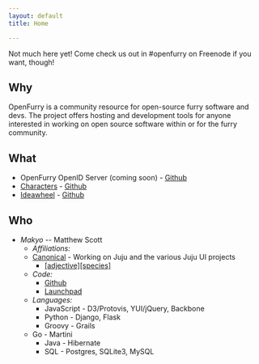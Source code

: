 ```yaml
---
layout: default
title: Home

---
```


Not much here yet!  Come check us out in #openfurry on Freenode if you want,
though!

## Why

OpenFurry is a community resource for open-source furry software and devs.  The
project offers hosting and development tools for anyone interested in working
on open source software within or for the furry community.

## What

* OpenFurry OpenID Server (coming soon) -
  [Github](https://github.com/OpenFurry/openfurry-site)
* [Characters](http://characters.openfurry.org) -
  [Github](https://github.com/OpenFurry/charref)
* [Ideawheel](http://ideas.jnsq.us) -
  [Github](https://github.com/OpenFurry/ideawheel)

## Who

* _Makyo_ -- Matthew Scott
    * _Affiliations:_ 
	* [Canonical](https://launchpad.net/~makyo) - Working on Juju and the
	  various Juju UI projects
        * [\[adjective\]\[species\]](http://adjectivespecies.com/authors/makyo) 
    * _Code:_
        * [Github](http://github.com/makyo)
        * [Launchpad](https://launchpad.net/~makyo)
    * _Languages:_
        * JavaScript - D3/Protovis, YUI/jQuery, Backbone
        * Python - Django, Flask
        * Groovy - Grails
	* Go - Martini
        * Java - Hibernate
        * SQL - Postgres, SQLite3, MySQL
